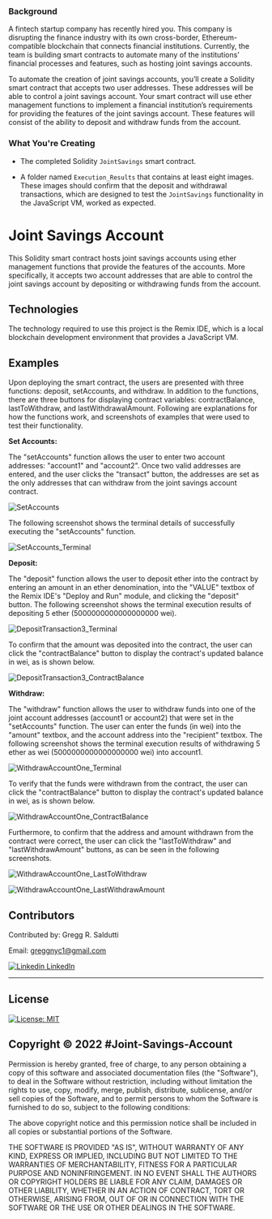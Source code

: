 
### Background

A fintech startup company has recently hired you. This company is disrupting the finance industry with its own cross-border, Ethereum-compatible blockchain that connects financial institutions. Currently, the team is building smart contracts to automate many of the institutions’ financial processes and features, such as hosting joint savings accounts.

To automate the creation of joint savings accounts, you’ll create a Solidity smart contract that accepts two user addresses. These addresses will be able to control a joint savings account. Your smart contract will use ether management functions to implement a financial institution’s requirements for providing the features of the joint savings account. These features will consist of the ability to deposit and withdraw funds from the account.

### What You're Creating

* The completed Solidity `JointSavings` smart contract.

* A folder named `Execution_Results` that contains at least eight images. These images should confirm that the deposit and withdrawal transactions, which are designed to test the `JointSavings` functionality in the JavaScript VM, worked as expected.



# Joint Savings Account
This Solidity smart contract hosts joint savings accounts using ether management functions that provide the features of the accounts. More specifically, it accepts two account addresses that are able to control the joint savings account by depositing or withdrawing funds from the account.

## Technologies
The technology required to use this project is the Remix IDE, which is a local blockchain development environment that provides a JavaScript VM. 

## Examples
Upon deploying the smart contract, the users are presented with three functions: deposit, setAccounts, and withdraw. In addition to the functions, there are three buttons for displaying contract variables: contractBalance, lastToWithdraw, and lastWithdrawalAmount. Following are explanations for how the functions work, and screenshots of examples that were used to test their functionality.

**Set Accounts:**

The "setAccounts" function allows the user to enter two account addresses: "account1" and "account2". Once two valid addresses are entered, and the user clicks the "transact" button, the addresses are set as the only addresses that can withdraw from the joint savings account contract. 

![SetAccounts](Execution_Results/SetAccounts.png)

The following screenshot shows the terminal details of successfully executing the "setAccounts" function.

![SetAccounts_Terminal](Execution_Results/SetAccounts_Terminal.png)

**Deposit:**

The "deposit" function allows the user to deposit ether into the contract by entering an amount in an ether denomination, into the "VALUE" textbox of the Remix IDE's "Deploy and Run" module, and clicking the "deposit" button. The following screenshot shows the terminal execution results of depositing 5 ether (5000000000000000000 wei).

![DepositTransaction3_Terminal](Execution_Results/DepositTransaction3_Terminal.png)

To confirm that the amount was deposited into the contract, the user can click the "contractBalance" button to display the contract's updated balance in wei, as is shown below.

![DepositTransaction3_ContractBalance](Execution_Results/DepositTransaction3_ContractBalance.png)

**Withdraw:**

The "withdraw" function allows the user to withdraw funds into one of the joint account addresses (account1 or account2) that were set in the "setAccounts" function. The user can enter the funds (in wei) into the "amount" textbox, and the account address into the "recipient" textbox. The following screenshot shows the terminal execution results of withdrawing 5 ether as wei (5000000000000000000 wei) into account1.

![WithdrawAccountOne_Terminal](Execution_Results/WithdrawAccountOne_Terminal.png)

To verify that the funds were withdrawn from the contract, the user can click the "contractBalance" button to display the contract's updated balance in wei, as is shown below.

![WithdrawAccountOne_ContractBalance](Execution_Results/WithdrawAccountOne_ContractBalance.png)

Furthermore, to confirm that the address and amount withdrawn from the contract were correct, the user can click the "lastToWithdraw" and "lastWithdrawAmount" buttons, as can be seen in the following screenshots.

![WithdrawAccountOne_LastToWithdraw](Execution_Results/WithdrawAccountOne_LastToWithdraw.png)

![WithdrawAccountOne_LastWithdrawAmount](Execution_Results/WithdrawAccountOne_LastWithdrawAmount.png)

## Contributors

Contributed by: Gregg R. Saldutti

Email: greggnyc1@gmail.com

[![Linkedin](https://i.stack.imgur.com/gVE0j.png) LinkedIn](https://www.linkedin.com/in/greggsaldutti-1701501)


---

## License
[![License: MIT](https://img.shields.io/badge/License-MIT-yellow.svg)](https://opensource.org/licenses/MIT)

## Copyright © 2022 #Joint-Savings-Account

Permission is hereby granted, free of charge, to any person obtaining a copy
of this software and associated documentation files (the "Software"), to deal
in the Software without restriction, including without limitation the rights
to use, copy, modify, merge, publish, distribute, sublicense, and/or sell
copies of the Software, and to permit persons to whom the Software is
furnished to do so, subject to the following conditions:

The above copyright notice and this permission notice shall be included in all
copies or substantial portions of the Software.

THE SOFTWARE IS PROVIDED "AS IS", WITHOUT WARRANTY OF ANY KIND, EXPRESS OR
IMPLIED, INCLUDING BUT NOT LIMITED TO THE WARRANTIES OF MERCHANTABILITY,
FITNESS FOR A PARTICULAR PURPOSE AND NONINFRINGEMENT. IN NO EVENT SHALL THE
AUTHORS OR COPYRIGHT HOLDERS BE LIABLE FOR ANY CLAIM, DAMAGES OR OTHER
LIABILITY, WHETHER IN AN ACTION OF CONTRACT, TORT OR OTHERWISE, ARISING FROM,
OUT OF OR IN CONNECTION WITH THE SOFTWARE OR THE USE OR OTHER DEALINGS IN THE
SOFTWARE.
